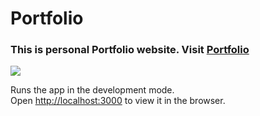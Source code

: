 # Portfolio

### This is personal Portfolio website. Visit [Portfolio](https://tushar-portfolio-2022.netlify.app/)

![](/src/assets/756ca789-283d-4380-8e46-d668fe7f23d5.jpg)

Runs the app in the development mode.\
Open [http://localhost:3000](http://localhost:3000) to view it in the browser.
